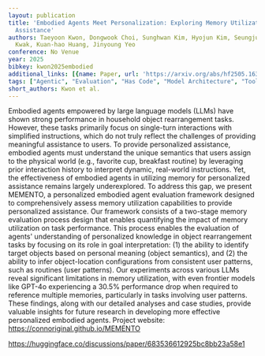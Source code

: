 ```yaml
---
layout: publication
title: 'Embodied Agents Meet Personalization: Exploring Memory Utilization For Personalized
  Assistance'
authors: Taeyoon Kwon, Dongwook Choi, Sunghwan Kim, Hyojun Kim, Seungjun Moon, Beong-woo
  Kwak, Kuan-hao Huang, Jinyoung Yeo
conference: No Venue
year: 2025
bibkey: kwon2025embodied
additional_links: [{name: Paper, url: 'https://arxiv.org/abs/hf2505.16348'}]
tags: ["Agentic", "Evaluation", "Has Code", "Model Architecture", "Tools"]
short_authors: Kwon et al.
---
```

Embodied agents empowered by large language models (LLMs) have shown strong performance in household object rearrangement tasks. However, these tasks primarily focus on single-turn interactions with simplified instructions, which do not truly reflect the challenges of providing meaningful assistance to users. To provide personalized assistance, embodied agents must understand the unique semantics that users assign to the physical world (e.g., favorite cup, breakfast routine) by leveraging prior interaction history to interpret dynamic, real-world instructions. Yet, the effectiveness of embodied agents in utilizing memory for personalized assistance remains largely underexplored. To address this gap, we present MEMENTO, a personalized embodied agent evaluation framework designed to comprehensively assess memory utilization capabilities to provide personalized assistance. Our framework consists of a two-stage memory evaluation process design that enables quantifying the impact of memory utilization on task performance. This process enables the evaluation of agents' understanding of personalized knowledge in object rearrangement tasks by focusing on its role in goal interpretation: (1) the ability to identify target objects based on personal meaning (object semantics), and (2) the ability to infer object-location configurations from consistent user patterns, such as routines (user patterns). Our experiments across various LLMs reveal significant limitations in memory utilization, with even frontier models like GPT-4o experiencing a 30.5% performance drop when required to reference multiple memories, particularly in tasks involving user patterns. These findings, along with our detailed analyses and case studies, provide valuable insights for future research in developing more effective personalized embodied agents. Project website: https://connoriginal.github.io/MEMENTO

https://huggingface.co/discussions/paper/683536612925bc8bb23a58e1